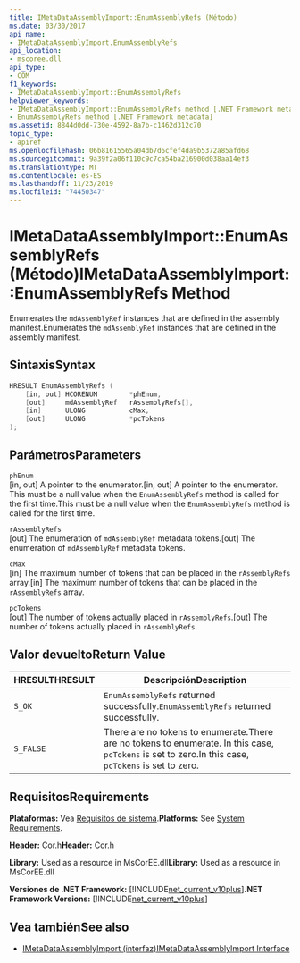 ```yaml
---
title: IMetaDataAssemblyImport::EnumAssemblyRefs (Método)
ms.date: 03/30/2017
api_name:
- IMetaDataAssemblyImport.EnumAssemblyRefs
api_location:
- mscoree.dll
api_type:
- COM
f1_keywords:
- IMetaDataAssemblyImport::EnumAssemblyRefs
helpviewer_keywords:
- IMetaDataAssemblyImport::EnumAssemblyRefs method [.NET Framework metadata]
- EnumAssemblyRefs method [.NET Framework metadata]
ms.assetid: 8844d0dd-730e-4592-8a7b-c1462d312c70
topic_type:
- apiref
ms.openlocfilehash: 06b81615565a04db7d6cfef4da9b5372a85afd68
ms.sourcegitcommit: 9a39f2a06f110c9c7ca54ba216900d038aa14ef3
ms.translationtype: MT
ms.contentlocale: es-ES
ms.lasthandoff: 11/23/2019
ms.locfileid: "74450347"
---
```

# <a name="imetadataassemblyimportenumassemblyrefs-method"></a><span data-ttu-id="cc6fa-102">IMetaDataAssemblyImport::EnumAssemblyRefs (Método)</span><span class="sxs-lookup"><span data-stu-id="cc6fa-102">IMetaDataAssemblyImport::EnumAssemblyRefs Method</span></span>
<span data-ttu-id="cc6fa-103">Enumerates the `mdAssemblyRef` instances that are defined in the assembly manifest.</span><span class="sxs-lookup"><span data-stu-id="cc6fa-103">Enumerates the `mdAssemblyRef` instances that are defined in the assembly manifest.</span></span>  
  
## <a name="syntax"></a><span data-ttu-id="cc6fa-104">Sintaxis</span><span class="sxs-lookup"><span data-stu-id="cc6fa-104">Syntax</span></span>  
  
```cpp  
HRESULT EnumAssemblyRefs (  
    [in, out] HCORENUM        *phEnum,   
    [out]     mdAssemblyRef   rAssemblyRefs[],   
    [in]      ULONG           cMax,   
    [out]     ULONG           *pcTokens  
);  
```  
  
## <a name="parameters"></a><span data-ttu-id="cc6fa-105">Parámetros</span><span class="sxs-lookup"><span data-stu-id="cc6fa-105">Parameters</span></span>  
 `phEnum`  
 <span data-ttu-id="cc6fa-106">[in, out] A pointer to the enumerator.</span><span class="sxs-lookup"><span data-stu-id="cc6fa-106">[in, out] A pointer to the enumerator.</span></span> <span data-ttu-id="cc6fa-107">This must be a null value when the `EnumAssemblyRefs` method is called for the first time.</span><span class="sxs-lookup"><span data-stu-id="cc6fa-107">This must be a null value when the `EnumAssemblyRefs` method is called for the first time.</span></span>  
  
 `rAssemblyRefs`  
 <span data-ttu-id="cc6fa-108">[out] The enumeration of `mdAssemblyRef` metadata tokens.</span><span class="sxs-lookup"><span data-stu-id="cc6fa-108">[out] The enumeration of `mdAssemblyRef` metadata tokens.</span></span>  
  
 `cMax`  
 <span data-ttu-id="cc6fa-109">[in] The maximum number of tokens that can be placed in the `rAssemblyRefs` array.</span><span class="sxs-lookup"><span data-stu-id="cc6fa-109">[in] The maximum number of tokens that can be placed in the `rAssemblyRefs` array.</span></span>  
  
 `pcTokens`  
 <span data-ttu-id="cc6fa-110">[out] The number of tokens actually placed in `rAssemblyRefs`.</span><span class="sxs-lookup"><span data-stu-id="cc6fa-110">[out] The number of tokens actually placed in `rAssemblyRefs`.</span></span>  
  
## <a name="return-value"></a><span data-ttu-id="cc6fa-111">Valor devuelto</span><span class="sxs-lookup"><span data-stu-id="cc6fa-111">Return Value</span></span>  
  
|<span data-ttu-id="cc6fa-112">HRESULT</span><span class="sxs-lookup"><span data-stu-id="cc6fa-112">HRESULT</span></span>|<span data-ttu-id="cc6fa-113">Descripción</span><span class="sxs-lookup"><span data-stu-id="cc6fa-113">Description</span></span>|  
|-------------|-----------------|  
|`S_OK`|<span data-ttu-id="cc6fa-114">`EnumAssemblyRefs` returned successfully.</span><span class="sxs-lookup"><span data-stu-id="cc6fa-114">`EnumAssemblyRefs` returned successfully.</span></span>|  
|`S_FALSE`|<span data-ttu-id="cc6fa-115">There are no tokens to enumerate.</span><span class="sxs-lookup"><span data-stu-id="cc6fa-115">There are no tokens to enumerate.</span></span> <span data-ttu-id="cc6fa-116">In this case, `pcTokens` is set to zero.</span><span class="sxs-lookup"><span data-stu-id="cc6fa-116">In this case, `pcTokens` is set to zero.</span></span>|  
  
## <a name="requirements"></a><span data-ttu-id="cc6fa-117">Requisitos</span><span class="sxs-lookup"><span data-stu-id="cc6fa-117">Requirements</span></span>  
 <span data-ttu-id="cc6fa-118">**Plataformas:** Vea [Requisitos de sistema](../../../../docs/framework/get-started/system-requirements.md).</span><span class="sxs-lookup"><span data-stu-id="cc6fa-118">**Platforms:** See [System Requirements](../../../../docs/framework/get-started/system-requirements.md).</span></span>  
  
 <span data-ttu-id="cc6fa-119">**Header:** Cor.h</span><span class="sxs-lookup"><span data-stu-id="cc6fa-119">**Header:** Cor.h</span></span>  
  
 <span data-ttu-id="cc6fa-120">**Library:** Used as a resource in MsCorEE.dll</span><span class="sxs-lookup"><span data-stu-id="cc6fa-120">**Library:** Used as a resource in MsCorEE.dll</span></span>  
  
 <span data-ttu-id="cc6fa-121">**Versiones de .NET Framework:** [!INCLUDE[net_current_v10plus](../../../../includes/net-current-v10plus-md.md)]</span><span class="sxs-lookup"><span data-stu-id="cc6fa-121">**.NET Framework Versions:** [!INCLUDE[net_current_v10plus](../../../../includes/net-current-v10plus-md.md)]</span></span>  
  
## <a name="see-also"></a><span data-ttu-id="cc6fa-122">Vea también</span><span class="sxs-lookup"><span data-stu-id="cc6fa-122">See also</span></span>

- [<span data-ttu-id="cc6fa-123">IMetaDataAssemblyImport (interfaz)</span><span class="sxs-lookup"><span data-stu-id="cc6fa-123">IMetaDataAssemblyImport Interface</span></span>](../../../../docs/framework/unmanaged-api/metadata/imetadataassemblyimport-interface.md)
